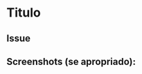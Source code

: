 # Titulo
<!-- Defina o título com o mesmo nome da Issue -->

## Issue #
<!-- Adicionar descrição breve sobre o que foi realizado>
Closes #<numero da issue> <!-- Adicionar o numero da issue que será fechada com o merge da PR>

## Descrição
<!--- Descrição do problema solucionado -->
<!--  Demostre que todos os criteiros de aceitacao foram solucionados-->

## Screenshots (se apropriado):
<!--- Forneça capturas de telas do problema solucionado caso seja necessário -->
<!--  Forneca capturas de telas de antes e depois monstrando a mudança-->

